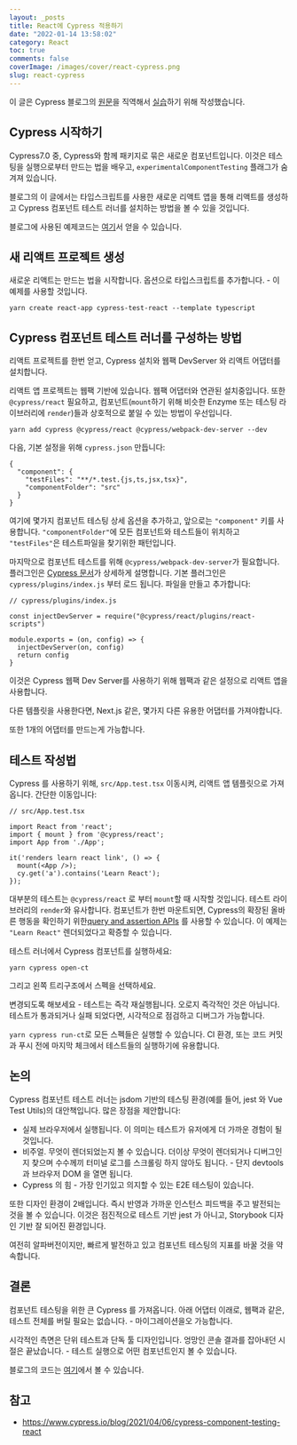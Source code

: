 ```yaml
---
layout: _posts
title: React에 Cypress 적용하기
date: "2022-01-14 13:58:02"
category: React
toc: true
comments: false
coverImage: /images/cover/react-cypress.png
slug: react-cypress
---
```


이 글은 Cypress 블로그의 [원문](https://www.cypress.io/blog/2021/04/06/cypress-component-testing-react)을 직역해서 [실습](https://github.com/jelee603/cypress-testing-example)하기 위해 작성했습니다.
<!-- more -->
## Cypress 시작하기

Cypress7.0 중, Cypress와 함께 패키지로 묶은 새로운 컴포넌트입니다.
이것은 테스팅을 실행으로부터 만드는 법을 배우고, `experimentalComponentTesting` 플래그가 숨겨져 있습니다.

블로그의 이 글에서는 타입스크립트를 사용한 새로운 리액트 앱을 통해 리액트를 생성하고 Cypress 컴포넌트 테스트 러너를 설치하는 방법을 볼 수 있을 것입니다.

블로그에 사용된 예제코드는 [여기](https://github.com/lmiller1990/cypress-react-template)서 얻을 수 있습니다.

## 새 리액트 프로젝트 생성

새로운 리액트는 만드는 법을 시작합니다. 옵션으로 타입스크립트를 추가합니다. - 이 예제를 사용할 것입니다.

```
yarn create react-app cypress-test-react --template typescript
```

## Cypress 컴포넌트 테스트 러너를 구성하는 방법

리액트 프로젝트를 한번 얻고, Cypress 설치와 웹팩 DevServer 와 리액트 어댑터를 설치합니다.

리액트 앱 프로젝트는 웹팩 기반에 있습니다. 웹팩 어댑터와 연관된 설치중입니다.
또한 `@cypress/react` 필요하고, 컴포넌트(`mount`하기 위해 비슷한 Enzyme 또는 테스팅 라이브러리에 `render`)들과 상호적으로 붙일 수 있는 방법이 우선입니다.

```
yarn add cypress @cypress/react @cypress/webpack-dev-server --dev
```

다음, 기본 설정을 위해 `cypress.json` 만듭니다:

```
{
  "component": {
    "testFiles": "**/*.test.{js,ts,jsx,tsx}",
    "componentFolder": "src"
  }
}
```

여기에 몇가지 컴포넌트 테스팅 상세 옵션을 추가하고, 앞으로는 `"component"` 키를 사용합니다.
`"componentFolder"`에 모든 컴포넌트와 테스트들이 위치하고 `"testFiles"`은 테스트파일을 찾기위한 패턴입니다.

마지막으로 컴포넌트 테스트를 위해 `@cypress/webpack-dev-server`가 필요합니다.
플러그인은 [Cypress 문서](https://docs.cypress.io/guides/tooling/plugins-guide#Installing-plugins)가 상세하게 설명합니다.
기본 플러그인은 `cypress/plugins/index.js` 부터 로드 됩니다. 파일을 만들고 추가합니다:

```
// cypress/plugins/index.js

const injectDevServer = require("@cypress/react/plugins/react-scripts")

module.exports = (on, config) => {
  injectDevServer(on, config)
  return config
}
```

이것은 Cypress 웹팩 Dev Server를 사용하기 위해 웹팩과 같은 설정으로 리액트 앱을 사용합니다.

다른 템플릿을 사용한다면, Next.js 같은, 몇가지 다른 유용한 어댑터를 가져야합니다.

또한 1개의 어댑터를 만드는게 가능합니다.

## 테스트 작성법

Cypress 를 사용하기 위해, `src/App.test.tsx` 이동시켜, 리액트 앱 템플릿으로 가져옵니다.
간단한 이동입니다:

```
// src/App.test.tsx

import React from 'react';
import { mount } from '@cypress/react';
import App from './App';

it('renders learn react link', () => {
  mount(<App />);
  cy.get('a').contains('Learn React');
});
```

대부분의 테스트는 `@cypress/react` 로 부터 `mount`할 때 시작할 것입니다. 테스트 라이브러리의 `render`와 유사합니다. 컴포넌트가 한번 마운트되면, Cypress의 확장된 올바른 행동을 확인하기 위한[query and assertion APIs](https://docs.cypress.io/api/table-of-contents) 를 사용할 수 있습니다.
이 예제는 `"Learn React"` 렌더되었다고 확증할 수 있습니다.

테스트 러너에서 Cypress 컴포넌트를 실행하세요:

```
yarn cypress open-ct
```

그리고 왼쪽 트리구조에서 스펙을 선택하세요.

변경되도록 해보세요 - 테스트는 즉각 재실행됩니다. 오로지 즉각적인 것은 아닙니다. 테스트가 통과되거나 실패 되었다면, 시각적으로 점검하고 디버그가 가능합니다.

`yarn cypress run-ct`로 모든 스펙들은 실행할 수 있습니다. CI 환경, 또는 코드 커밋과 푸시 전에 마지막 체크에서 테스트들의 실행하기에 유용합니다.

## 논의

Cypress 컴포넌트 테스트 러너는 jsdom 기반의 테스팅 환경(예를 들어, jest 와 Vue Test Utils)의 대안책입니다. 많은 장점을 제안합니다:

- 실제 브라우저에서 실행됩니다. 이 의미는 테스트가 유저에게 더 가까운 경험이 될 것입니다.
- 비주얼. 무엇이 렌더되었는지 볼 수 있습니다. 더이상 무엇이 렌더되거나 디버그인지 찾으며 수수께끼 터미널 로그를 스크롤링 하지 않아도 됩니다. - 단지 devtools 과 브라우저 DOM 을 열면 됩니다.
- Cypress 의 힘 - 가장 인기있고 의지할 수 있는 E2E 테스팅이 있습니다.

또한 디자인 환경이 2배입니다. 즉시 반영과 가까운 인스턴스 피드백을 주고 발전되는 것을 볼 수 있습니다.
이것은 점진적으로 테스트 기반 jest 가 아니고, Storybook 디자인 기반 잘 되어진 환경입니다.

여전히 알파버전이지만, 빠르게 발전하고 있고 컴포넌트 테스팅의 지표를 바꿀 것을 약속합니다.

## 결론

컴포넌트 테스팅을 위한 큰 Cypress 를 가져옵니다. 아래 어댑터 이래로, 웹팩과 같은, 테스트 전체를 버릴 필요는 없습니다. - 마이그레이션을오 가능합니다.

시각적인 측면은 단위 테스트과 단독 툴 디자인입니다. 엉망인 콘솔 결과를 잡아내던 시절은 끝났습니다. - 테스트 실행으로 어떤 컴포넌트인지 볼 수 있습니다.

블로그의 코드는 [여기](https://github.com/lmiller1990/cypress-react-template)에서 볼 수 있습니다.

## 참고

- https://www.cypress.io/blog/2021/04/06/cypress-component-testing-react
